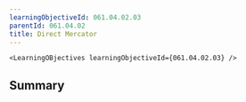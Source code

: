 ```yaml
---
learningObjectiveId: 061.04.02.03
parentId: 061.04.02
title: Direct Mercator
---
```


```tsx eval
<LearningOBjectives learningObjectiveId={061.04.02.03} />
```

## Summary
